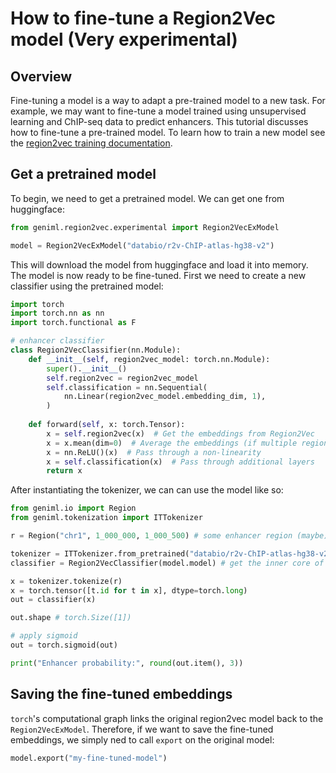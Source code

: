 # How to fine-tune a Region2Vec model (Very experimental)
## Overview
Fine-tuning a model is a way to adapt a pre-trained model to a new task. For example, we may want to fine-tune a model trained using unsupervised learning and ChIP-seq data to predict enhancers. This tutorial discusses how to fine-tune a pre-trained model. To learn how to train a new model see the [region2vec training documentation](./train-region2vec.md).

## Get a pretrained model
To begin, we need to get a pretrained model. We can get one from huggingface:
```python
from geniml.region2vec.experimental import Region2VecExModel

model = Region2VecExModel("databio/r2v-ChIP-atlas-hg38-v2")
```
This will download the model from huggingface and load it into memory. The model is now ready to be fine-tuned. First we need to create a new classifier using the pretrained model:
```python
import torch
import torch.nn as nn
import torch.functional as F

# enhancer classifier
class Region2VecClassifier(nn.Module):
    def __init__(self, region2vec_model: torch.nn.Module):
        super().__init__()
        self.region2vec = region2vec_model
        self.classification = nn.Sequential(
            nn.Linear(region2vec_model.embedding_dim, 1),
        )
        
    def forward(self, x: torch.Tensor):
        x = self.region2vec(x)  # Get the embeddings from Region2Vec
        x = x.mean(dim=0)  # Average the embeddings (if multiple regions are passed in, this can occur due to tokenization)
        x = nn.ReLU()(x)  # Pass through a non-linearity
        x = self.classification(x)  # Pass through additional layers
        return x
```
After instantiating the tokenizer, we can can use the model like so:
```python
from geniml.io import Region
from geniml.tokenization import ITTokenizer

r = Region("chr1", 1_000_000, 1_000_500) # some enhancer region (maybe)

tokenizer = ITTokenizer.from_pretrained("databio/r2v-ChIP-atlas-hg38-v2")
classifier = Region2VecClassifier(model.model) # get the inner core of the model

x = tokenizer.tokenize(r)
x = torch.tensor([t.id for t in x], dtype=torch.long)
out = classifier(x)

out.shape # torch.Size([1])

# apply sigmoid
out = torch.sigmoid(out)

print("Enhancer probability:", round(out.item(), 3))
```

## Saving the fine-tuned embeddings
`torch`'s computational graph links the original region2vec model back to the `Region2VecExModel`. Therefore, if we want to save the fine-tuned embeddings, we simply ned to call `export` on the original model:
```python
model.export("my-fine-tuned-model")
```
